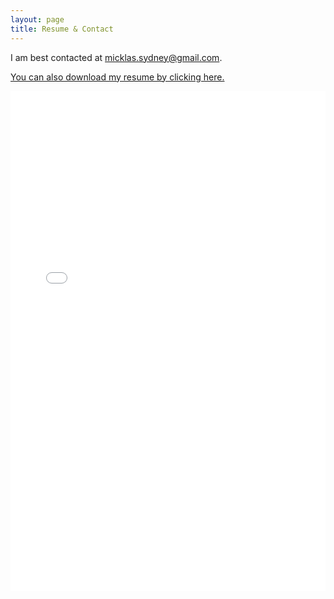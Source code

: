 ```yaml
---
layout: page
title: Resume & Contact
---
```

I am best contacted at <span class="bold-pink"><a href ="mailto:micklas.sydney@gmail.com">micklas.sydney@gmail.com. </a></span>

<a href="" target="_blank"> You can also download my resume by clicking here.</a>

<embed src= "../assets/SydneyMicklasResume.pdf" width= "100%" height= "800px" type="application/pdf">